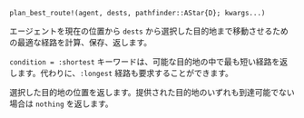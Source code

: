 ```
plan_best_route!(agent, dests, pathfinder::AStar{D}; kwargs...)
```

エージェントを現在の位置から `dests` から選択した目的地まで移動させるための最適な経路を計算、保存、返します。

`condition = :shortest` キーワードは、可能な目的地の中で最も短い経路を返します。代わりに、`:longest` 経路も要求することができます。

選択した目的地の位置を返します。提供された目的地のいずれも到達可能でない場合は `nothing` を返します。
